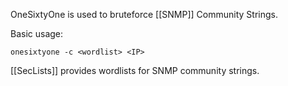 OneSixtyOne is used to bruteforce [[SNMP]] Community Strings. 

Basic usage:
```shell
onesixtyone -c <wordlist> <IP>
```

[[SecLists]] provides wordlists for SNMP community strings. 
